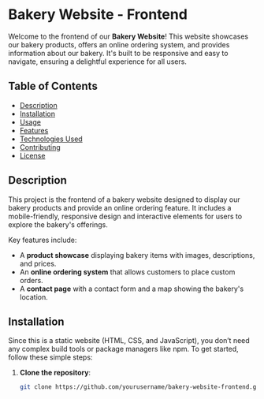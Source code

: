 # Bakery Website - Frontend

Welcome to the frontend of our **Bakery Website**! This website showcases our bakery products, offers an online ordering system, and provides information about our bakery. It's built to be responsive and easy to navigate, ensuring a delightful experience for all users.

## Table of Contents
- [Description](#description)
- [Installation](#installation)
- [Usage](#usage)
- [Features](#features)
- [Technologies Used](#technologies-used)
- [Contributing](#contributing)
- [License](#license)

## Description

This project is the frontend of a bakery website designed to display our bakery products and provide an online ordering feature. It includes a mobile-friendly, responsive design and interactive elements for users to explore the bakery's offerings.

Key features include:
- A **product showcase** displaying bakery items with images, descriptions, and prices.
- An **online ordering system** that allows customers to place custom orders.
- A **contact page** with a contact form and a map showing the bakery's location.

## Installation

Since this is a static website (HTML, CSS, and JavaScript), you don’t need any complex build tools or package managers like npm. To get started, follow these simple steps:

1. **Clone the repository**:
   ```bash
   git clone https://github.com/yourusername/bakery-website-frontend.git
